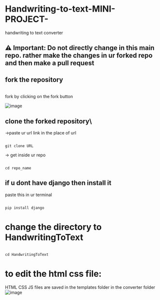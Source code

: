 # Handwriting-to-text-MINI-PROJECT-
handwriting to text converter

## ⚠️ Important: Do not directly change in this main repo. rather make the changes in ur forked repo and then make a pull request

## fork the repository
<br>
fork by clicking on the fork button
<br>

![image](https://github.com/user-attachments/assets/97d1239e-8607-4e5b-bf4d-c7010ff2ff25)



## clone the forked repository\
->paste ur url link in the place of url
```

git clone URL

```

-> get inside ur repo

```

cd repo_name

```

## if u dont have django then install it
paste this in ur terminal

```

pip install django

```
# change the directory to HandwritingToText 
```

cd HandwritingToText

```
# to edit the html css file:

HTML CSS JS files are saved in the templates folder in the converter folder
<br>
![image](https://github.com/user-attachments/assets/fa60ee97-838d-4325-a23b-645c75ed9ac2)
